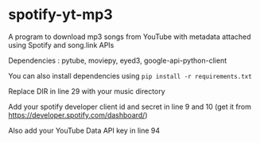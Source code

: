 # spotify-yt-mp3
A program to download mp3 songs from YouTube with metadata attached using Spotify and song.link APIs 

Dependencies : pytube, moviepy, eyed3, google-api-python-client

You can also install dependencies using ```pip install -r requirements.txt```

Replace DIR in line 29 with your music directory

Add your spotify developer client id and secret in line 9 and 10 (get it from https://developer.spotify.com/dashboard/)

Also add your YouTube Data API key in line 94

